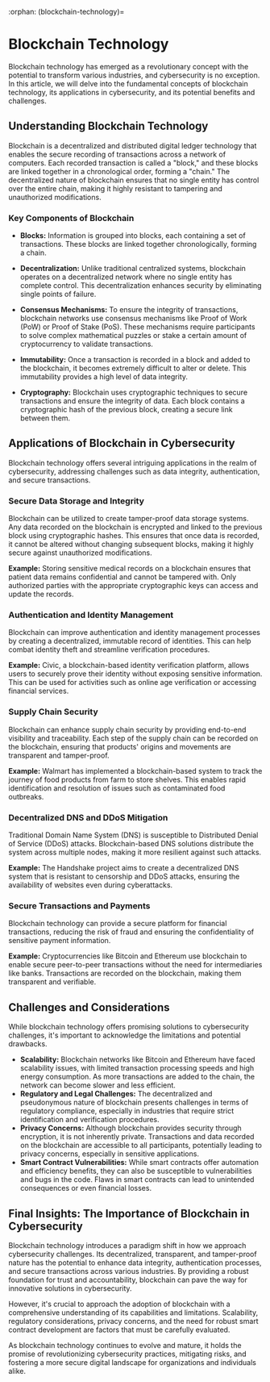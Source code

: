 :orphan:
(blockchain-technology)=

# Blockchain Technology

Blockchain technology has emerged as a revolutionary concept with the potential to transform various industries, and cybersecurity is no exception. In this article, we will delve into the fundamental concepts of blockchain technology, its applications in cybersecurity, and its potential benefits and challenges.

## Understanding Blockchain Technology

Blockchain is a decentralized and distributed digital ledger technology that enables the secure recording of transactions across a network of computers. Each recorded transaction is called a "block," and these blocks are linked together in a chronological order, forming a "chain." The decentralized nature of blockchain ensures that no single entity has control over the entire chain, making it highly resistant to tampering and unauthorized modifications.

### Key Components of Blockchain

- **Blocks:** Information is grouped into blocks, each containing a set of transactions. These blocks are linked together chronologically, forming a chain.

- **Decentralization:** Unlike traditional centralized systems, blockchain operates on a decentralized network where no single entity has complete control. This decentralization enhances security by eliminating single points of failure.

- **Consensus Mechanisms:** To ensure the integrity of transactions, blockchain networks use consensus mechanisms like Proof of Work (PoW) or Proof of Stake (PoS). These mechanisms require participants to solve complex mathematical puzzles or stake a certain amount of cryptocurrency to validate transactions.

- **Immutability:** Once a transaction is recorded in a block and added to the blockchain, it becomes extremely difficult to alter or delete. This immutability provides a high level of data integrity.

- **Cryptography:** Blockchain uses cryptographic techniques to secure transactions and ensure the integrity of data. Each block contains a cryptographic hash of the previous block, creating a secure link between them.

## Applications of Blockchain in Cybersecurity

Blockchain technology offers several intriguing applications in the realm of cybersecurity, addressing challenges such as data integrity, authentication, and secure transactions.

### Secure Data Storage and Integrity

Blockchain can be utilized to create tamper-proof data storage systems. Any data recorded on the blockchain is encrypted and linked to the previous block using cryptographic hashes. This ensures that once data is recorded, it cannot be altered without changing subsequent blocks, making it highly secure against unauthorized modifications.

**Example:** Storing sensitive medical records on a blockchain ensures that patient data remains confidential and cannot be tampered with. Only authorized parties with the appropriate cryptographic keys can access and update the records.

### Authentication and Identity Management

Blockchain can improve authentication and identity management processes by creating a decentralized, immutable record of identities. This can help combat identity theft and streamline verification procedures.

**Example:** Civic, a blockchain-based identity verification platform, allows users to securely prove their identity without exposing sensitive information. This can be used for activities such as online age verification or accessing financial services.

### Supply Chain Security

Blockchain can enhance supply chain security by providing end-to-end visibility and traceability. Each step of the supply chain can be recorded on the blockchain, ensuring that products' origins and movements are transparent and tamper-proof.

**Example:** Walmart has implemented a blockchain-based system to track the journey of food products from farm to store shelves. This enables rapid identification and resolution of issues such as contaminated food outbreaks.

### Decentralized DNS and DDoS Mitigation

Traditional Domain Name System (DNS) is susceptible to Distributed Denial of Service (DDoS) attacks. Blockchain-based DNS solutions distribute the system across multiple nodes, making it more resilient against such attacks.

**Example:** The Handshake project aims to create a decentralized DNS system that is resistant to censorship and DDoS attacks, ensuring the availability of websites even during cyberattacks.

### Secure Transactions and Payments

Blockchain technology can provide a secure platform for financial transactions, reducing the risk of fraud and ensuring the confidentiality of sensitive payment information.

**Example:** Cryptocurrencies like Bitcoin and Ethereum use blockchain to enable secure peer-to-peer transactions without the need for intermediaries like banks. Transactions are recorded on the blockchain, making them transparent and verifiable.

## Challenges and Considerations

While blockchain technology offers promising solutions to cybersecurity challenges, it's important to acknowledge the limitations and potential drawbacks.

- **Scalability:** Blockchain networks like Bitcoin and Ethereum have faced scalability issues, with limited transaction processing speeds and high energy consumption. As more transactions are added to the chain, the network can become slower and less efficient.
- **Regulatory and Legal Challenges:** The decentralized and pseudonymous nature of blockchain presents challenges in terms of regulatory compliance, especially in industries that require strict identification and verification procedures.
- **Privacy Concerns:** Although blockchain provides security through encryption, it is not inherently private. Transactions and data recorded on the blockchain are accessible to all participants, potentially leading to privacy concerns, especially in sensitive applications.
- **Smart Contract Vulnerabilities:** While smart contracts offer automation and efficiency benefits, they can also be susceptible to vulnerabilities and bugs in the code. Flaws in smart contracts can lead to unintended consequences or even financial losses.

## Final Insights: The Importance of Blockchain in Cybersecurity

Blockchain technology introduces a paradigm shift in how we approach cybersecurity challenges. Its decentralized, transparent, and tamper-proof nature has the potential to enhance data integrity, authentication processes, and secure transactions across various industries. By providing a robust foundation for trust and accountability, blockchain can pave the way for innovative solutions in cybersecurity.

However, it's crucial to approach the adoption of blockchain with a comprehensive understanding of its capabilities and limitations. Scalability, regulatory considerations, privacy concerns, and the need for robust smart contract development are factors that must be carefully evaluated.

As blockchain technology continues to evolve and mature, it holds the promise of revolutionizing cybersecurity practices, mitigating risks, and fostering a more secure digital landscape for organizations and individuals alike.